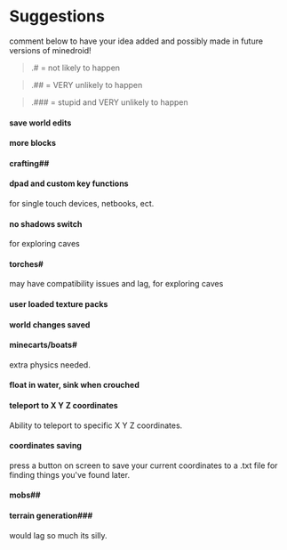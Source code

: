 # Suggestions #

comment below to have your idea added and possibly made in future versions of minedroid!

> .# = not likely to happen

> .## = VERY unlikely to happen

> .### = stupid and VERY unlikely to happen

#### save world edits ####

#### more blocks ####

#### crafting## ####

#### dpad and custom key functions ####

for single touch devices, netbooks, ect.

#### no shadows switch ####

for exploring caves

#### torches# ####

may have compatibility issues and lag, for exploring caves

#### user loaded texture packs ####

#### world changes saved ####

#### minecarts/boats# ####

extra physics needed.

#### float in water, sink when crouched ####

#### teleport to X Y Z coordinates ####

Ability to teleport to specific X Y Z coordinates.

#### coordinates saving ####

press a button on screen to save your current coordinates to a .txt file for finding things you've found later.

#### mobs## ####

#### terrain generation### ####

would lag so much its silly.